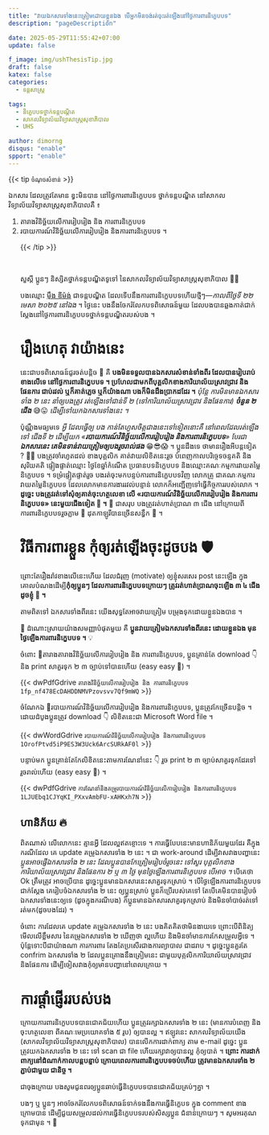 ```yaml
---
title: "វាយឯកសារទាំងនេះត្រៀមដោយខ្លួន​ឯង បើអ្នកមិនចង់រត់ចុះរត់ឡើងនៅថ្ងៃការពារនិក្ខេបបទ"
description: "pageDescription"

date: 2025-05-29T11:55:42+07:00
update: false

f_image: img/ushThesisTip.jpg
draft: false
katex: false
categories:
  - ទន្តសាស្ត្រ

tags:
  - និក្ខេបបទថ្នាក់ទន្តបណ្ដិត
  - សាកលវិទ្យាល័យវិទ្យាសាស្ត្រសុខាភិបាល
  - UHS

author: dimorng
disqus: "enable"
spport: "enable"
---
```


{{< tip `ចំណុចសំខាន់`  >}}

ឯកសារ ដែលត្រូវតែមាន ខ្វះមិនបាន នៅថ្ងៃការពារនិក្ខេបបទ ថ្នាក់ទន្តបណ្ឌិត នៅសាកលវិទ្យាល័យវិទ្យាសាស្ត្រសុខាភិបាលគឺ ៖
<ol>
  <li>តារាងវិនិច្ឆ័យលើការរៀបរៀង និង ការពារនិក្ខេបបទ</li>
  <li>របាយការណ៍វិនិច្ឆ័យលើការរៀបរៀង និងការពារនិក្ខេបបទ ។</li>
</ul>

{{< /tip  >}}

<br/>

សួស្ដី​ ប្អូនៗ និស្សិតថ្នាក់ទន្តបណ្ឌិតទូទៅ នៃសាកលវិទ្យាល័យវិទ្យាសាស្ត្រសុខាភិបាល 👋👋

បងឈ្មោះ [ម៉ឹង ឌីម៉ង់](https://web.facebook.com/dimorng.meung.2025) ជាទន្តបណ្ឌិត ដែលទើបនឹងការពារនិក្ខេបបទហើយថ្មីៗ—*កាលពីថ្ងៃទី ២២ មេសា ២០២៥ នៅឯង* ។​ ថ្ងៃនេះ បងនឹងចែករំលែកបទពិសោធន៍មួយ ដែលបងបានឆ្លងកាត់ជាក់ស្ដែងនៅថ្ងៃការពារនិក្ខេបបទថ្នាក់ទន្តបណ្ឌិតរបស់បង ។ 

# រឿងហេតុ វាយ៉ាងនេះ

នេះជាបទពិសោធន៍ជូរចត់បន្តិច 🤣 គឺ **បងមិនទទួលបានឯកសារសំខាន់ទាំងពីរ ដែលបានរៀបរាប់ខាងលើទេ នៅថ្ងៃការពារនិក្ខេបបទ ។ ប្រហែលជាមកពីបុគ្គលិកខាងការិយាល័យស្រាវជ្រាវ និងផែនការ ជាប់រវល់ ឬក៏គាត់ភ្លេច ឬក៏យ៉ាងណា បងក៏មិនដឹងប្រាកដដែរ ។** *ប៉ុន្តែ ការមិនមានឯកសារទាំង ២ នេះ នាំឲ្យបងត្រូវ រត់ឡើងទៅជាន់ទី ២ (ទៅការិយាល័យស្រាវជ្រាវ និងផែនការ) __ចំនួន ២ ជើង__* 😅😛 *ដើម្បីទៅយកឯកសារទាំងនេះ ។*

ប៉ុណ្ណឹងមធ្យមទេ *អ្វី ដែលធ្វើឲ្យ បង កាន់តែហួសចិត្តជាងនេះទៅទៀតនោះគឺ នៅពេលដែលរត់ឡើងទៅ ជើងទី ២ ដើម្បីយក «__របាយការណ៍វិនិច្ឆ័យលើការរៀបរៀង និងការពារនិក្ខេបបទ__»​ បែរជា __ឯកសារនេះ គេមិនទាន់វាយត្រៀមឲ្យបងរួចរាល់ផង__* 😁😎😱 ។ ប្អូនដឹងទេ ថាមានរឿងអីបន្តទៀត ? 🧐🙄 បងត្រូវចាំរហូតដល់ ខាងបុគ្គលិក គាត់វាយលិខិតនេះរួច បំពេញកាលបរិច្ចេទចន្ទគតិ និងសុរិយគតិ ផ្ទៀងផ្ទាត់ឈ្មោះ ថ្ងៃខែឆ្នាំកំណើត ប្រធានបទនិក្ខេបបទ និងឈ្មោះគណៈកម្មការវាយតម្លៃនិក្ខេបបទ ។ ទម្រំផ្ទៀតផ្ទាត់រួច បងរត់ចុះមកបន្ទប់ការពារនិក្ខេបបទវិញ លោកគ្រូ ជាគណៈកម្មការវាយតម្លៃនិក្ខេបបទ ដែលលោកមានការងាររវល់បន្ទាន់ លោកក៏អញ្ជើញទៅធ្វើកិច្ចការរបស់លោក ។​ **ដូច្នេះ បងត្រូវរត់ទៅសុំឲ្យគាត់ចុះហត្ថលេខា លើ «របាយការណ៍វិនិច្ឆ័យលើការរៀបរៀង និងការពារនិក្ខេបបទ» នេះមួយជើងទៀត 🏃 ។** 🤣 ជាសរុប បងត្រូវរត់ហាត់ប្រាណ ៣ ជើង នៅក្រោយពីការពារនិក្ខេបបទរួចភ្លាម 🤣 ដុតកាឡូរីបានច្រើនសន្ធឹក 🤣 ។

# វិធីការពារខ្លួន កុំឲ្យរត់ឡើងចុះដូចបង 🛡

ព្រោះតែរឿងរ៉ាវខាងលើនេះហើយ ដែលជំរុញ (motivate) ឲ្យខ្ញុំសរសេរ post នេះឡើង ក្នុងគោលបំណងដើម្បី**កុំឲ្យប្អូនៗ ដែលការពារនិក្ខេបបទក្រោយៗ ត្រូវរត់ហាត់ប្រាណចុះឡើង ៣ ៤ ជើងដូចខ្ញុំ 🤣 ។**

តាមពិតទៅ ឯកសារទាំងពីរនេះ យើងសុទ្ធតែអាចវាយត្រៀម បម្រុងទុកដោយខ្លួនឯងបាន ។ 

🧠​ ដំណោះស្រាយយ៉ាងសមញ្ញាបំផុតមួយ​ គឺ **ប្អូនវាយត្រៀមឯកសារទាំងពីរនេះ ដោយខ្លួនឯង មុនថ្ងៃឡើងការពារនិក្ខេបបទ ។** 💡 

ចំពោះ 📃តារាងតារាងវិនិច្ឆ័យលើការរៀបរៀង និង ការពារនិក្ខេបបទ, ប្អូនគ្រាន់តែ download 👇 និង print សាគួរទុក ២ ៣ ច្បាប់ទៅបានហើយ (easy easy 🤣) ។

{{< dwPdfGdrive `តារាងវិនិច្ឆ័យលើការរៀបរៀង និង ការពារនិក្ខេបបទ` `1fp_nf478EcDAHDDNMVPzovsvv7Qf9mWQ` >}}

ចំណែកឯ 📃របាយការណ៍វិនិច្ឆ័យលើការរៀបរៀង និងការពារនិក្ខេបបទ, ប្អូនត្រូវកែច្រើនបន្តិច ។ ដោយដំបូងប្អូនត្រូវ download 👇​ លិខិតនេះជា Microsoft Word file ។

{{< dwWordGdrive `របាយការណ៍វិនិច្ឆ័យលើការរៀបរៀង និងការពារនិក្ខេបបទ` `1OrofPtvd5iP9ES3W3Uck6ArcSURkAF0l` >}}

បន្ទាប់មក ប្អូនគ្រាន់តែកែលិខិតនេះ​តាមការណែនាំនេះ​ 👇 រួច print ២ ៣ ច្បាប់សាគួរទុកដែរទៅ រួចរាល់ហើយ (easy easy 🤣) ។

{{< dwPdfGdrive `ការណែនាំនិងគម្រូរបាយការណ៍វិនិច្ឆ័យលើការៀបរៀង និងការពារនិក្ខេបបទ` `1LJUEbq1CJYqKI_PXxvAmbFU-xAHKxh7N` >}}

## ហានិភ័យ 🔥

ពិតណាស់ លើលោកនេះ គ្មានអ្វី ដែលល្អឥតខ្ចោះទេ ។ ការធ្វើបែបនេះមានហានិភ័យមួយដែរ គឺក្នុងករណីដែល គេ update គម្រូឯកសារទាំង ២ នេះ ។ ជា work-around ដើម្បីវាសវាងបញ្ហានេះ _ប្អូនអាចផ្ញើឯកសារទាំង ២ នេះ ដែលប្អូនបានកែត្រៀមរៀបចំរួចនេះ ទៅសួរ បុគ្គលិកខាងការិយាល័យស្រាវជ្រាវ និងផែនការ ២ ឬ ៣ ថ្ងៃ មុនថ្ងៃឡើងការពារនិក្ខេបបទ បើអាច ។_ បើគេថា Ok ត្រឹមត្រូវ អាចប្រើបាន ដូច្នេះប្អូនមានឯកសារនេះសាគួរទុកស្រាប់ ។ បើថ្ងៃឡើងការពារនិក្ខេបបទជាក់ស្ដែង គេរៀបចំឯកសារទាំង ២ នេះ ឲ្យប្អូនស្រាប់ ប្អូនក៏ប្រើរបស់គេទៅ តែបើគេមិនបានរៀបចំឯកសារទាំងនេះឲ្យទេ (ដូចក្នុងករណីបង) ក៏ប្អូនមានឯកសារសាគួរទុកស្រាប់ និងមិនចាំបាច់រត់ទៅរត់មក(ដូចបងដែរ) ។

ចំពោះ ការដែលគេ update គម្រូឯកសារទាំង ២ នេះ បងគិតគិតថាមិនងាយទេ ព្រោះបើពិនិត្យមើលលើខ្លឹមសារ នៃគម្រូឯកសារទាំង ២ ឃើញថា ល្អហើយ និងមិនចាំមានការកែសម្រួលអ្វីទេ ។ ប៉ុន្តែទោះបីជាយ៉ាងណា ការការពារ តែងតែប្រសើរជាងការព្យាបាល ជាដរាប ។ ដូច្នេះប្អូនគួរតែ confrim ឯកសារទាំង ២ ដែលប្អូនគ្រោងនឹងត្រៀមនេះ ជាមួយបុគ្កលិកការិយាល័យស្រាវជ្រាវ និងផែនការ ដើម្បីចៀសវាងកុំឲ្យមានបញ្ហានៅពេលក្រោយ ។

# ការផ្ដាំផ្ញើររបស់បង

ក្រោយការពារនិក្ខេបបទបានជោគជ័យហើយ ប្អូនត្រូវរក្សាឯកសារទាំង ២ នេះ (មានការបំពេញ និងចុះហត្ថលេខា ពីគណៈមេប្រយោគទាំង ៥ រូប) ឲ្យបានល្អ ។ ឥឡូវនេះ សាកលវិទ្យាល័យយើង (សាកលវិទ្យាល័យវិទ្យាសាស្ត្រសុខាភិបាល) បានលើកការដាក់ពាក្យ តាម e-mail ដូច្នេះ ប្អូនត្រូវយកឯកសារទាំង ២ នេះ ទៅ scan ជា file​ ហើយរក្សាវាឲ្យបានល្អ កុំឲ្យបាត់ ។ **ព្រោះ ការដាក់ពាក្យនៅដំណាក់កាលបន្តបន្ទាប់ ក្រោយពេលការពារនិក្ខេបបទចប់ហើយ ត្រូវមានឯកសារទាំង ២ ភ្ជាប់ជាមួយ ជានិច្ច ។**

ជាចុងក្រោយ បងសូមជូនពរឲ្យប្អូនឆាប់ធ្វើនិក្ខេបបទបានជោគជ័យគ្រប់ៗគ្នា ។ 

បងៗ ឬ ប្អូនៗ អាចចែករំលែកបទពិសោធន៍ទាក់ទងនឹងការធ្វើនិក្ខេបទ ក្នុង comment ខាងក្រោមបាន ដើម្បីជួយសម្រួលដល់ការធ្វើនិក្ខេបបទរបស់សិស្សប្អូន ជំនាន់ក្រោយៗ ។ សូមអរគុណទុកជាមុន ។ 🙏
